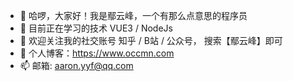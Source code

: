 - 👋 哈啰，大家好！我是鄢云峰，一个有那么点意思的程序员
- 👀 目前正在学习的技术 VUE3 / NodeJs
- 🌱 欢迎关注我的社交账号  知乎 / B站 / 公众号， 搜索【鄢云峰】即可
- 💞️ 个人博客：https://www.occmn.com
- 📫 邮箱: aaron.yyf@qq.com
